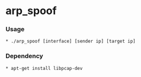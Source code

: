 # arp_spoof
### Usage
	* ./arp_spoof [interface] [sender ip] [target ip]
### Dependency
	* apt-get install libpcap-dev
